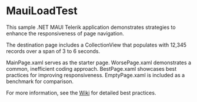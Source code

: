 # MauiLoadTest

This sample .NET MAUI Telerik application demonstrates strategies to enhance the responsiveness of page navigation.

The destination page includes a CollectionView that populates with 12,345 records over a span of 3 to 6 seconds.

MainPage.xaml serves as the starter page.
WorsePage.xaml demonstrates a common, inefficient coding approach.
BestPage.xaml showcases best practices for improving responsiveness.
EmptyPage.xaml is included as a benchmark for comparison.

For more information, see the [Wiki](https://github.com/stephenquan/MauiLoadTest/wiki) for detailed best practices.
